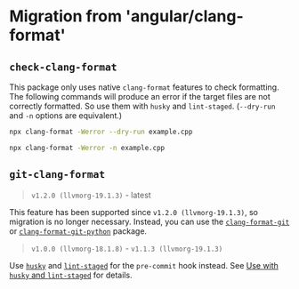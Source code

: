 # Migration from 'angular/clang-format'

## `check-clang-format`

This package only uses native `clang-format` features to check formatting. The following commands will produce an error if the target files are not correctly formatted. So use them with `husky` and `lint-staged`. (`--dry-run` and `-n` options are equivalent.)

```bash
npx clang-format -Werror --dry-run example.cpp
```

```bash
npx clang-format -Werror -n example.cpp
```

## `git-clang-format`

> `v1.2.0 (llvmorg-19.1.3)` - latest

This feature has been supported since `v1.2.0 (llvmorg-19.1.3)`, so migration is no longer necessary. Instead, you can use the [`clang-format-git`](../02-packages/02-clang-format-git.md) or [`clang-format-git-python`](../02-packages/03-clang-format-git-python.md) package.

> `v1.0.0 (llvmorg-18.1.8)` - `v1.1.3 (llvmorg-19.1.3)`

Use [`husky`](https://typicode.github.io/husky/) and [`lint-staged`](https://github.com/lint-staged/lint-staged) for the `pre-commit` hook instead. See [Use with `husky` and `lint-staged`](/docs/01-introduction/04-getting-started.md#use-with-husky-and-lint-staged) for details.
